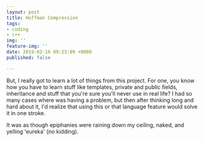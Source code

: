 ```yaml
---
layout: post
title: Huffman Compression
tags:
- coding
- c++
img: ''
feature-img: ''
date: 2019-02-16 09:23:09 +0000
published: false

---
```

But, I really got to learn a lot of things from this project. For one, you know how you have to learn stuff like templates, private and public fields, inheritance and stuff that you're sure you'll never use in real life? I had so many cases where was having a problem, but then after thinking long and hard about it, I'd realize that using this or that language feature would solve it in one stroke. 

It was as though epiphanies were raining down my ceiling, naked, and yelling 'eureka' (no kidding).